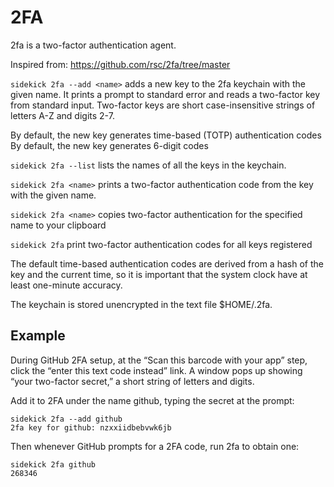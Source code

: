 # 2FA

2fa is a two-factor authentication agent.

Inspired from: https://github.com/rsc/2fa/tree/master

`sidekick 2fa --add <name>` adds a new key to the 2fa keychain with the given name. 
It prints a prompt to standard error and reads a two-factor key from standard input. 
Two-factor keys are short case-insensitive strings of letters A-Z and digits 2-7.

By default, the new key generates time-based (TOTP) authentication codes
By default, the new key generates 6-digit codes

`sidekick 2fa --list` lists the names of all the keys in the keychain.

`sidekick 2fa <name>` prints a two-factor authentication code from the key with the given name.

`sidekick 2fa <name>` copies two-factor authentication for the specified name to your clipboard

`sidekick 2fa` print two-factor authentication codes for all keys registered

The default time-based authentication codes are derived from a hash of the key and the current time, so it is important that the system clock have at least one-minute accuracy.

The keychain is stored unencrypted in the text file $HOME/.2fa.

## Example

During GitHub 2FA setup, at the “Scan this barcode with your app” step,
click the “enter this text code instead” link.
A window pops up showing “your two-factor secret,” a short string of letters and digits.

Add it to 2FA under the name github, typing the secret at the prompt:
```shell
sidekick 2fa --add github
2fa key for github: nzxxiidbebvwk6jb
```

Then whenever GitHub prompts for a 2FA code, run 2fa to obtain one:

```shell 
sidekick 2fa github
268346
``` 